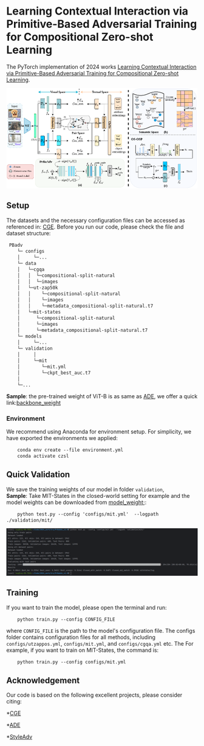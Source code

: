 
# Learning Contextual Interaction via Primitive-Based Adversarial Training for Compositional Zero-shot Learning
The PyTorch implementation of 2024 works [Learning Contextual Interaction via Primitive-Based Adversarial Training for Compositional Zero-shot Learning](https://). 


<p align="center">
  <img src="utils/main_pic.png" />
</p>

## Setup
The datasets and the necessary configuration files can be accessed as referenced in: [CGE](https://github.com/ExplainableML/czsl). 
Before you run our code, please check the file and dataset structure:
```
 PBadv
    └─ configs
    │     └─... 
    └─ data  
    │   └─cgqa
    │   │  └─compositional-split-natural
    │   │  └─images
    │   └─ut-zap50k
    │   │    └─compositional-split-natural
    │   │    └─images
    │   │    └─metadata_compositional-split-natural.t7
    │   └─mit-states
    │      └─compositional-split-natural
    │      └─images
    │      └─metadata_compositional-split-natural.t7
    └─ models
    │     └─... 
    └─ validation
    │     │  
    │     └─mit
    │        └─mit.yml
    │        └─ckpt_best_auc.t7  
    │        
    └─...      
```
**Sample**: the pre-trained weight of ViT-B is as same as [ADE](https://haoosz.github.io/ade-czsl/), we offer a quick link:[backbone_weight](https://drive.google.com/file/d/1tVCnNKIMI5HaXT73jgSnvy01Kn4kDw5Q/view?usp=sharing)
### Environment
We recommend using Anaconda for environment setup. For simplicity, we have exported the environments we applied:

```
    conda env create --file environment.yml
    conda activate czsl
```

## Quick Validation

We save the training weights of our model in folder `validation`,  
**Sample**: Take MIT-States in the closed-world setting for example and the model weights can be downloaded from [model_weight](https://drive.google.com/file/d/12LAvAAzanbCTi5UowmZ6JFFTOteGrP46/view?usp=sharing);:

```
    python test.py --config 'configs/mit.yml'  --logpath ./validation/mit/
```
<p align="center">
  <img src="utils/short_cut.png" />
</p>

## Training
If you want to train the model, please open the terminal and run:

```
    python train.py --config CONFIG_FILE
```
where `CONFIG_FILE` is the path to the model's configuration file. 
The configs folder contains configuration files for all methods, 
including `configs/utzappos.yml`, `configs/mit.yml`, and `configs/cgqa.yml` etc.
The 
For example, if you want to train on MIT-States, the command is:
```
    python train.py --config configs/mit.yml
```


## Acknowledgement
Our code is based on the following excellent projects, please consider citing:
  
*[CGE](https://github.com/ExplainableML/czsl)
  
*[ADE](https://haoosz.github.io/ade-czsl/)
  
*[StyleAdv](https://github.com/lovelyqian/StyleAdv-CDFSL)

